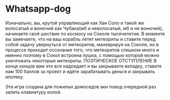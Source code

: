 # Whatsapp-dog
Изначально, вы, крутой управляющий как Хан Соло и такой же волосатый и вонючий как Чубака(мб и неволосатый, мб и не вонючий), начинаете своё шествие по космосу на Соколе тысячелетия. В моменте вы замечаете, что на ваш корабль летят метеориты и ставите перед собой задачу увернуться от метеоритов, маневрируя на Соколе, но в процессе приходит осознание того, что метеоритов слишком много и именно поэтому в Сокол встроена пушка, с помощью которой можно уничтожать некоторые метеориты. 
ПОЭТИЧЕСКОЕ ОТСТУПЛЕНИЕ В конце концов вам это все надоедает и вы закрываете вкладку, ставите нам 100 баллов за проект и идёте зарабатывать деньги и закрывать ипотеку.
 
Эта игра создана для пожилых домоседов аки повод очередной раз залить клавиатуру колой.
